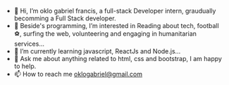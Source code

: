 - 👋 Hi, I’m oklo gabriel francis, a full-stack Developer intern, graudually becomming a Full Stack developer.
- 👀 Beside's programming, I’m interested in Reading about tech, football⚽, surfing the web, volunteering and engaging in humanitarian services...
- 🌱 I’m currently learning javascript, ReactJs and Node.js...
- 💬 Ask me about anything related to html, css and bootstrap, I am happy to help.
- 📫 How to reach me oklogabriel@gmail.com
<!---
deetraks/deetraks is a ✨ special ✨ repository because its `README.md` (this file) appears on your GitHub profile.
You can click the Preview link to take a look at your changes.
--->
